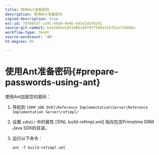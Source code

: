 ```yaml
---
title: 使用Ant准备密码
description: 使用Ant准备密码
copied-description: true
exl-id: 78f00fd7-ca9c-49a9-9e4b-6d1e2daf9241
source-git-commit: be43bbbd1051886c8979ff590a3197b2a7249b6a
workflow-type: tm+mt
source-wordcount: '40'
ht-degree: 0%

---
```


# 使用Ant准备密码{#prepare-passwords-using-ant}

使用Ant加密您的密码：

1. 导航到 `[DRM SDK DVD]\Reference Implementation\Server\Reference Implementation Server\refimpl/`
1. 设置 `sdkdir` 中的属性 [!DNL build-refimpl.xml] 指向包含Primetime DRM Java SDK的目录。
1. 运行以下命令：

   ```
   ant -f build-refimpl.xml
   ```
